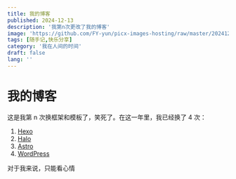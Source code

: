 ```yaml
---
title: 我的博客
published: 2024-12-13
description: '我第n次更改了我的博客'
image: 'https://github.com/FY-yun/picx-images-hosting/raw/master/20241217/2293F77B1F19B0A4ED6606A0027F8E46.1ap1yxyt8s.webp'
tags: [随手记,快乐分享]
category: '我在人间的时间'
draft: false 
lang: ''
---
```


# 我的博客

这是我第 n 次换框架和模板了，笑死了。在这一年里，我已经换了 4 次：

1. [Hexo](https://hexo.io/)
2. [Halo](https://www.halo.run/)
3. [Astro](https://docs.astro.build/zh-cn/getting-started/)
4. [WordPress](https://wordpress.org/)

对于我来说，只能看心情
